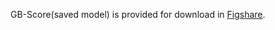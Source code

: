 GB-Score(saved model) is provided for download in [Figshare](https://figshare.com/s/de06af4a9859f39b92cb "Figshare").
